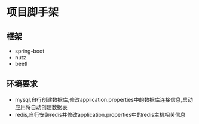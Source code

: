 # 项目脚手架
## 框架
+ spring-boot
+ nutz
+ beetl

## 环境要求
+ mysql,自行创建数据库,修改application.properties中的数据库连接信息,启动应用将自动创建数据表
+ redis,自行安装redis并修改application.properties中的redis主机相关信息